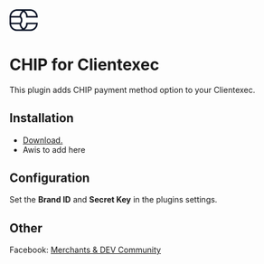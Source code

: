 <img src="./assets/logo.svg" alt="drawing" width="50"/>

# CHIP for Clientexec

This plugin adds CHIP payment method option to your Clientexec.

## Installation

* [Download.](https://github.com/CHIPAsia/chip-for-clientexec/archive/main.zip)
* Awis to add here

## Configuration

Set the **Brand ID** and **Secret Key** in the plugins settings.

## Other

Facebook: [Merchants & DEV Community](https://www.facebook.com/groups/3210496372558088)
